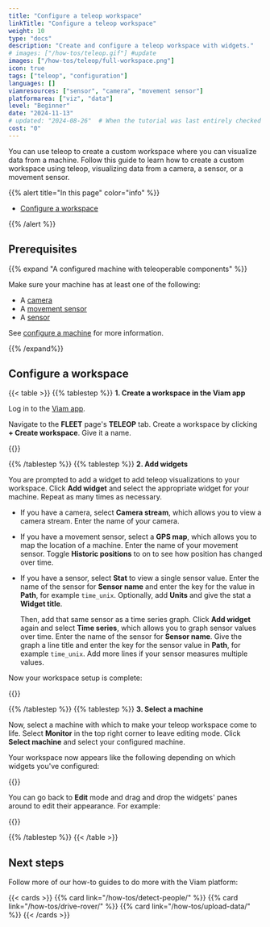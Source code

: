 ```yaml
---
title: "Configure a teleop workspace"
linkTitle: "Configure a teleop workspace"
weight: 10
type: "docs"
description: "Create and configure a teleop workspace with widgets."
# images: ["/how-tos/teleop.gif"] #update
images: ["/how-tos/teleop/full-workspace.png"]
icon: true
tags: ["teleop", "configuration"]
languages: []
viamresources: ["sensor", "camera", "movement sensor"]
platformarea: ["viz", "data"]
level: "Beginner"
date: "2024-11-13"
# updated: "2024-08-26"  # When the tutorial was last entirely checked
cost: "0"
---
```


You can use teleop to create a custom workspace where you can visualize data from a machine.
Follow this guide to learn how to create a custom workspace using teleop, visualizing data from a camera, a sensor, or a movement sensor.

{{% alert title="In this page" color="info" %}}

- [Configure a workspace](#configure-a-workspace)

{{% /alert %}}

## Prerequisites

{{% expand "A configured machine with teleoperable components" %}}

Make sure your machine has at least one of the following:

- A [camera](/components/camera/)
- A [movement sensor](/components/movement-sensor/)
- A [sensor](/components/sensor/)

See [configure a machine](/how-tos/configure/) for more information.

{{% /expand%}}

## Configure a workspace

{{< table >}}
{{% tablestep %}}
**1. Create a workspace in the Viam app**

Log in to the [Viam app](https://app.viam.com/).

Navigate to the **FLEET** page's **TELEOP** tab.
Create a workspace by clicking **+ Create workspace**.
Give it a name.

{{<imgproc src="/how-tos/teleop/blank-workspace.png" resize="800x" style="width: 500px" class="fill aligncenter" declaredimensions=true alt="Blank teleop page.">}}

{{% /tablestep %}}
{{% tablestep %}}
**2. Add widgets**

You are prompted to add a widget to add teleop visualizations to your workspace.
Click **Add widget** and select the appropriate widget for your machine.
Repeat as many times as necessary.

- If you have a camera, select **Camera stream**, which allows you to view a camera stream.
  Enter the name of your camera.

- If you have a movement sensor, select a **GPS map**, which allows you to map the location of a machine.
  Enter the name of your movement sensor.
  Toggle **Historic positions** to on to see how position has changed over time.

- If you have a sensor, select **Stat** to view a single sensor value.
  Enter the name of the sensor for **Sensor name** and enter the key for the value in **Path**, for example `time_unix`.
  Optionally, add **Units** and give the stat a **Widget title**.
  
  Then, add that same sensor as a time series graph.
  Click **Add widget** again and select **Time series**, which allows you to graph sensor values over time.
  Enter the name of the sensor for **Sensor name**.
  Give the graph a line title and enter the key for the sensor value in **Path**, for example `time_unix`.
  Add more lines if your sensor measures multiple values.

Now your workspace setup is complete:

{{<imgproc src="/how-tos/teleop/configured-workspace.png" resize="700x" style="width: 500px" class="fill aligncenter" declaredimensions=true alt="Teleop workspace with values configured for each of the four widgets.">}}

{{% /tablestep %}}
{{% tablestep %}}
**3. Select a machine**

Now, select a machine with which to make your teleop workspace come to life.
Select **Monitor** in the top right corner to leave editing mode.
Click **Select machine** and select your configured machine.

Your workspace now appears like the following depending on which widgets you've configured:

{{<imgproc src="/how-tos/teleop/full-workspace.png" resize="900x" style="width: 500px" class="fill aligncenter" declaredimensions=true alt="Teleop workspace with values configured for each of the four widgets on monitor mode.">}}

You can go back to **Edit** mode and drag and drop the widgets' panes around to edit their appearance.
For example:

{{<imgproc src="/how-tos/teleop/four-panes.png" resize="900x" style="width: 500px" class="fill aligncenter" declaredimensions=true alt="Teleop workspace with values configured for each of the four widgets on monitor mode with four panes.">}}

{{% /tablestep %}}
{{< /table >}}

## Next steps

Follow more of our how-to guides to do more with the Viam platform:

{{< cards >}}
{{% card link="/how-tos/detect-people/" %}}
{{% card link="/how-tos/drive-rover/" %}}
{{% card link="/how-tos/upload-data/" %}}
{{< /cards >}}
